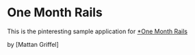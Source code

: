 # One Month Rails

This is the pinteresting sample application for 
[*One Month Rails](http://onemonthrails.com)

by [Mattan Griffel]